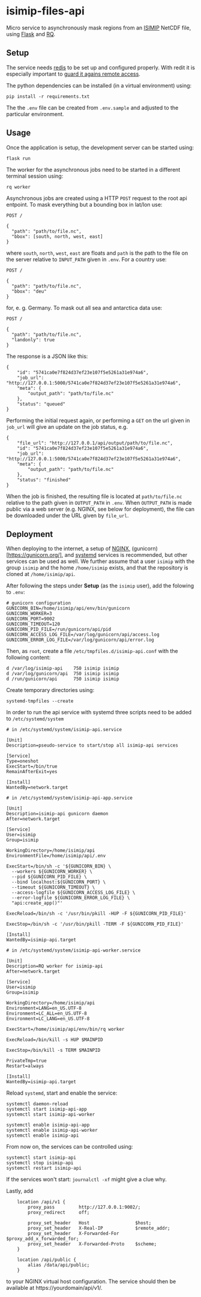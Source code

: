 isimip-files-api
================

Micro service to asynchronously mask regions from an [ISIMIP](https://isimip.org) NetCDF file, using [Flask](https://palletsprojects.com/p/flask/) and [RQ](https://python-rq.org/).

Setup
-----

The service needs [redis](https://redis.io/) to be set up and configured properly. With redit it is especially important to [guard it agains remote access](https://redis.io/topics/security).

The python dependencies can be installed (in a virtual environment) using:

```
pip install -r requirements.txt
```

The the `.env` file can be created from `.env.sample` and adjusted to the particular environment.


Usage
-----

Once the application is setup, the development server can be started using:

```
flask run
```

The worker for the asynchronous jobs need to be started in a different terminal session using:

```
rq worker
```

Asynchronous jobs are created using a HTTP `POST` request to the root api entpoint. To mask everything but a bounding box in lat/lon use:

```
POST /

{
  "path": "path/to/file.nc",
  "bbox": [south, north, west, east]
}
```

where `south`, `north`, `west`, `east` are floats and `path` is the path to the file on the server relative to `INPUT_PATH` given in `.env`. For a country use:

```
POST /

{
  "path": "path/to/file.nc",
  "bbox": "deu"
}
```

for, e. g. Germany. To mask out all sea and antarctica data use:

```
POST /

{
  "path": "path/to/file.nc",
  "landonly": true
}
```

The response is a JSON like this:

```
{
    "id": "5741ca0e7f824d37ef23e107f5e5261a31e974a6",
    "job_url": "http://127.0.0.1:5000/5741ca0e7f824d37ef23e107f5e5261a31e974a6",
    "meta": {
        "output_path": "path/to/file.nc"
    },
    "status": "queued"
}
```

Performing the initial request again, or performing a `GET` on the url given in `job_url` will give an update on the job status, e.g.

```
{
    "file_url": "http://127.0.0.1/api/output/path/to/file.nc",
    "id": "5741ca0e7f824d37ef23e107f5e5261a31e974a6",
    "job_url": "http://127.0.0.1:5000/5741ca0e7f824d37ef23e107f5e5261a31e974a6",
    "meta": {
        "output_path": "path/to/file.nc"
    },
    "status": "finished"
}
```

When the job is finished, the resulting file is located at `path/to/file.nc` relative to the path given in `OUTPUT_PATH` in `.env`. When `OUTPUT_PATH` is made public via a web server (e.g. NGINX, see below for deployment), the file can be downloaded under the URL given by `file_url`.


Deployment
----------

When deploying to the internet, a setup of [NGINX](https://www.nginx.com/), (gunicorn)[https://gunicorn.org/], and [systemd](https://www.freedesktop.org/wiki/Software/systemd/) services is recommended, but other services can be used as well. We further assume that a user `isimip` with the group `isimip` and the home `/home/isimip` exists, and that the repository is cloned at `/home/isimip/api`.

After following the steps under **Setup** (as the `isimip` user), add the folowing to `.env`:

```
# gunicorn configuration
GUNICORN_BIN=/home/isimip/api/env/bin/gunicorn
GUNICORN_WORKER=3
GUNICORN_PORT=9002
GUNICORN_TIMEOUT=120
GUNICORN_PID_FILE=/run/gunicorn/api/pid
GUNICORN_ACCESS_LOG_FILE=/var/log/gunicorn/api/access.log
GUNICORN_ERROR_LOG_FILE=/var/log/gunicorn/api/error.log
```

Then, as `root`, create a file `/etc/tmpfiles.d/isimip-api.conf` with the following content:

```
d /var/log/isimip-api    750 isimip isimip
d /var/log/gunicorn/api  750 isimip isimip
d /run/gunicorn/api      750 isimip isimip
```

Create temporary directories using:

```
systemd-tmpfiles --create
```

In order to run the api service with systemd three scripts need to be added to `/etc/systemd/system`

```
# in /etc/systemd/system/isimip-api.service

[Unit]
Description=pseudo-service to start/stop all isimip-api services

[Service]
Type=oneshot
ExecStart=/bin/true
RemainAfterExit=yes

[Install]
WantedBy=network.target
```

```
# in /etc/systemd/system/isimip-api-app.service

[Unit]
Description=isimip-api gunicorn daemon
After=network.target

[Service]
User=isimip
Group=isimip

WorkingDirectory=/home/isimip/api
EnvironmentFile=/home/isimip/api/.env

ExecStart=/bin/sh -c '${GUNICORN_BIN} \
  --workers ${GUNICORN_WORKER} \
  --pid ${GUNICORN_PID_FILE} \
  --bind localhost:${GUNICORN_PORT} \
  --timeout ${GUNICORN_TIMEOUT} \
  --access-logfile ${GUNICORN_ACCESS_LOG_FILE} \
  --error-logfile ${GUNICORN_ERROR_LOG_FILE} \
  "api:create_app()"'

ExecReload=/bin/sh -c '/usr/bin/pkill -HUP -F ${GUNICORN_PID_FILE}'

ExecStop=/bin/sh -c '/usr/bin/pkill -TERM -F ${GUNICORN_PID_FILE}'

[Install]
WantedBy=isimip-api.target
```

```
# in /etc/systemd/system/isimip-api-worker.service

[Unit]
Description=RQ worker for isimip-api
After=network.target

[Service]
User=isimip
Group=isimip

WorkingDirectory=/home/isimip/api
Environment=LANG=en_US.UTF-8
Environment=LC_ALL=en_US.UTF-8
Environment=LC_LANG=en_US.UTF-8

ExecStart=/home/isimip/api/env/bin/rq worker

ExecReload=/bin/kill -s HUP $MAINPID

ExecStop=/bin/kill -s TERM $MAINPID

PrivateTmp=true
Restart=always

[Install]
WantedBy=isimip-api.target
```

Reload `systemd`, start and enable the service:

```
systemctl daemon-reload
systemctl start isimip-api-app
systemctl start isimip-api-worker

systemctl enable isimip-api-app
systemctl enable isimip-api-worker
systemctl enable isimip-api
```

From now on, the services can be controlled using:

```
systemctl start isimip-api
systemctl stop isimip-api
systemctl restart isimip-api
```

If the services won't start: `journalctl -xf` might give a clue why.

Lastly, add

```
    location /api/v1 {
        proxy_pass         http://127.0.0.1:9002/;
        proxy_redirect     off;

        proxy_set_header   Host                 $host;
        proxy_set_header   X-Real-IP            $remote_addr;
        proxy_set_header   X-Forwarded-For      $proxy_add_x_forwarded_for;
        proxy_set_header   X-Forwarded-Proto    $scheme;
    }

    location /api/public {
        alias /data/api/public;
    }
```

to your NGINX virtual host configuration. The service should then be available at https://yourdomain/api/v1/.
